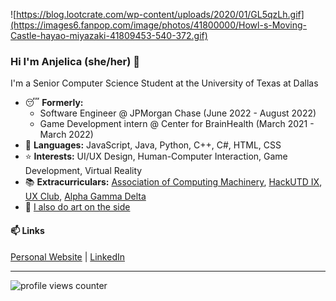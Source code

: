 ![https://blog.lootcrate.com/wp-content/uploads/2020/01/GL5qzLh.gif](https://images6.fanpop.com/image/photos/41800000/Howl-s-Moving-Castle-hayao-miyazaki-41809453-540-372.gif)

### Hi I'm Anjelica (she/her) 👋
I'm a Senior Computer Science Student at the University of Texas at Dallas
- 😴 **Formerly:**
  - Software Engineer @ JPMorgan Chase (June 2022 - August 2022)
  - Game Development intern @ Center for BrainHealth (March 2021 - March 2022)
- 🌻 **Languages:** JavaScript, Java, Python, C++, C#, HTML, CSS
- ⭐ **Interests:** UI/UX Design, Human-Computer Interaction, Game Development, Virtual Reality
- 📚 **Extracurriculars:** [Association of Computing Machinery](https://acmutd.co/), [HackUTD IX](https://hackutd.co/), [UX Club](https://uxutd.com/), [Alpha Gamma Delta](http://utdallas.alphagammadelta.org/)
- 🎨 [I also do art on the side](https://evanjelica.github.io/pages/art.html)

#### 📫 Links
[Personal Website](https://evanjelica.github.io) | [LinkedIn](https://www.linkedin.com/in/anjelica-avorque/)

---

![profile views counter](https://komarev.com/ghpvc/?username=evanjelica&label=visitors)
